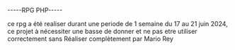 
-----RPG PHP-----

ce rpg a été realiser durant une periode de 1 semaine du 17 au 21 juin 2024,
ce projet à nécessiter une basse de donner et ne pas etre utiliser correctement sans
Réaliser complètement par Mario Rey


